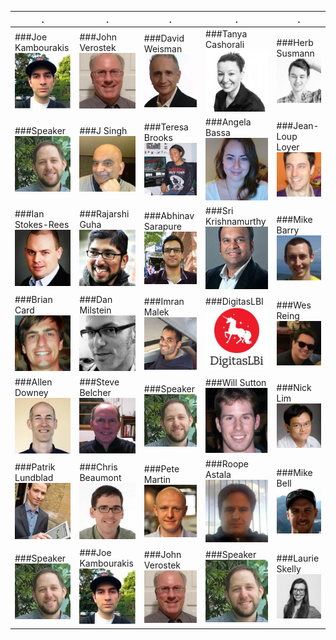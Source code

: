 | . | . | . | . | . |
|----|----|----|----|----|
|###Joe Kambourakis  ![](./img/joe_kambourakis.jpg) |###John Verostek  ![](./img/john_verostek.jpg) |###David Weisman  ![](./img/david_weisman.jpg) |###Tanya Cashorali  ![](./img/tanya_cashorali.jpg) |###Herb Susmann  ![](./img/herb_susmann.jpg) ||
|###Speaker  ![](./img/speaker.jpg) |###J Singh  ![](./img/j_singh.jpg) |###Teresa Brooks  ![](./img/teresa_brooks.jpg) |###Angela Bassa  ![](./img/angela_bassa.jpg) |###Jean-Loup Loyer  ![](./img/jean-loup_loyer.jpg) ||
|###Ian Stokes-Rees  ![](./img/ian_stokes-rees.jpg) |###Rajarshi Guha  ![](./img/rajarshi_guha.jpg) |###Abhinav Sarapure  ![](./img/abhinav_sarapure.jpg) |###Sri Krishnamurthy  ![](./img/sri_krishnamurthy.jpg) |###Mike Barry  ![](./img/mike_barry.jpg) ||
|###Brian Card  ![](./img/brian_card.jpg) |###Dan Milstein  ![](./img/dan_milstein.jpg) |###Imran Malek  ![](./img/imran_malek.jpg) |###DigitasLBI  ![](./img/digitaslbi.jpg) |###Wes Reing  ![](./img/wes_reing.jpg) ||
|###Allen Downey  ![](./img/allen_downey.jpg) |###Steve Belcher  ![](./img/steve_belcher.jpg) |###Speaker  ![](./img/speaker.jpg) |###Will Sutton  ![](./img/will_sutton.jpg) |###Nick Lim  ![](./img/nick_lim.jpg) ||
|###Patrik Lundblad  ![](./img/patrik_lundblad.jpg) |###Chris Beaumont  ![](./img/chris_beaumont.jpg) |###Pete Martin  ![](./img/pete_martin.jpg) |###Roope Astala  ![](./img/roope_astala.jpg) |###Mike Bell  ![](./img/mike_bell.jpg) ||
|###Speaker  ![](./img/speaker.jpg) |###Joe Kambourakis  ![](./img/joe_kambourakis.jpg) |###John Verostek  ![](./img/john_verostek.jpg) |###Speaker  ![](./img/speaker.jpg) |###Laurie Skelly  ![](./img/laurie_skelly.jpg) ||
